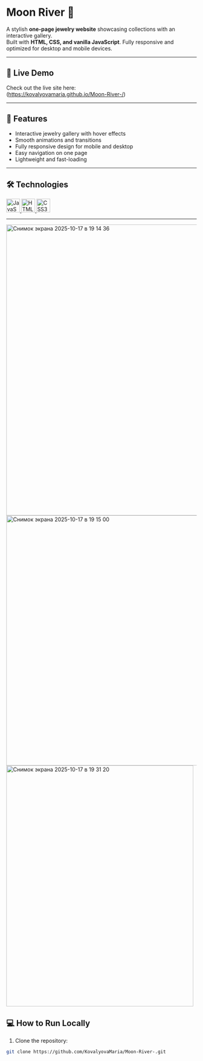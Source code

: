 # Moon River 🌊

A stylish **one-page jewelry website** showcasing collections with an interactive gallery.  
Built with **HTML, CSS, and vanilla JavaScript**. Fully responsive and optimized for desktop and mobile devices.

---

## 🔗 Live Demo
Check out the live site here:  
(https://kovalyovamaria.github.io/Moon-River-/)

---

## 🚀 Features
- Interactive jewelry gallery with hover effects
- Smooth animations and transitions
- Fully responsive design for mobile and desktop
- Easy navigation on one page
- Lightweight and fast-loading

---

## 🛠 Technologies
<p align="left">
  <a href="https://developer.mozilla.org/en-US/docs/Web/JavaScript" target="_blank" rel="noreferrer">
    <img src="https://raw.githubusercontent.com/danielcranney/readme-generator/main/public/icons/skills/javascript-colored.svg" width="36" height="36" alt="JavaScript" />
  </a>
  <a href="https://developer.mozilla.org/en-US/docs/Glossary/HTML5" target="_blank" rel="noreferrer">
    <img src="https://raw.githubusercontent.com/danielcranney/readme-generator/main/public/icons/skills/html5-colored.svg" width="36" height="36" alt="HTML5" />
  </a>
  <a href="https://www.w3.org/TR/CSS/#css" target="_blank" rel="noreferrer">
    <img src="https://raw.githubusercontent.com/danielcranney/readme-generator/main/public/icons/skills/css3-colored.svg" width="36" height="36" alt="CSS3" />
  </a>
</p>

---

<img width="1440" height="769" alt="Снимок экрана 2025-10-17 в 19 14 36" src="https://github.com/user-attachments/assets/886ee97a-18d3-45c4-9539-3b6f6b074a31" />

<img width="814" height="661" alt="Снимок экрана 2025-10-17 в 19 15 00" src="https://github.com/user-attachments/assets/f0017fa4-6f4a-45ce-b147-2665febd3414" />

<img width="495" height="637" alt="Снимок экрана 2025-10-17 в 19 31 20" src="https://github.com/user-attachments/assets/b3f58ebe-2a9b-4fb2-be62-0a58f7360978" />


## 💻 How to Run Locally
1. Clone the repository:
```bash
git clone https://github.com/KovalyovaMaria/Moon-River-.git
